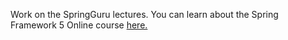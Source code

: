 Work on the SpringGuru lectures.
You can learn about the Spring Framework 5 Online course [here.](https://go.springframework.guru/spring-framework-5-online-course)
